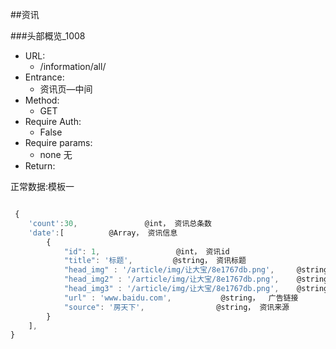 ##资讯

###头部概览_1008
- URL:
    - /information/all/
- Entrance:
    - 资讯页—中间
- Method:
    - GET
- Require Auth:
    - False
- Require params:
    - none 无
- Return:

正常数据:模板一

```js

 {
    'count':30,               @int， 资讯总条数
    'date':[          @Array， 资讯信息  
        {
            "id": 1,                 @int， 资讯id
            "title": '标题',         @string， 资讯标题
            "head_img" : '/article/img/让大宝/8e1767db.png',     @string，  资讯第一张图片url
            "head_img2" : '/article/img/让大宝/8e1767db.png',    @string，  资讯第二张图片url
            "head_img3" : '/article/img/让大宝/8e1767db.png',    @string，  资讯第三张图片url
            "url" : 'www.baidu.com',           @string，  广告链接
            "source": '房天下',                @string， 资讯来源
        }
    ], 
}
